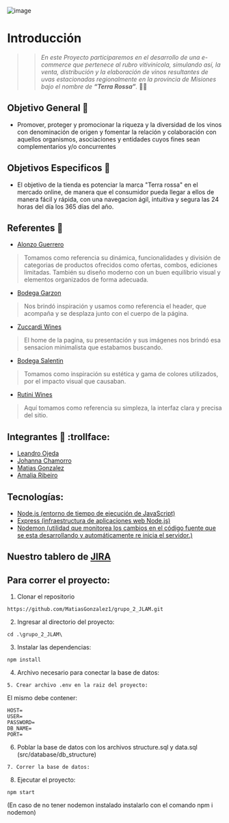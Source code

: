 ![image](https://user-images.githubusercontent.com/94580563/167222122-37ca5da2-5fe1-4e20-ae4d-c5bf2c6f259d.png)

# Introducción
>>*En este Proyecto participaremos en el desarrollo de una e-commerce que pertenece al rubro vitivinícola, simulando así, la venta, distribución y la elaboración de vinos resultantes de uvas estacionadas regionalmente en la provincia de Misiones bajo el nombre de ***“Terra Rossa”***.* 🍇🍷

## Objetivo General :dart:
- Promover, proteger y promocionar la riqueza y la diversidad de los vinos con denominación de origen y fomentar la relación y colaboración con aquellos organismos, asociaciones y entidades cuyos fines sean complementarios y/o concurrentes

## Objetivos Especificos :dart:
- El objetivo de la tienda es potenciar la marca "Terra rossa" en el mercado online, de manera que el consumidor pueda llegar a ellos de manera fácil y rápida, 
con una navegacion ágil, intuitiva y segura las 24 horas del día los 365 días del año.

## Referentes :pencil:

- [Alonzo Guerrero](https://shopalonsoguerrerowines.com/) 
>Tomamos como referencia su dinámica, funcionalidades y división de categorias de productos ofrecidos como ofertas, combos, ediciones limitadas. También su diseño moderno con un buen equilibrio visual y elementos organizados de forma adecuada.  
- [Bodega Garzon](https://bodegagarzon.com/)
>Nos brindó inspiración y usamos como referencia el header, que acompaña y se desplaza junto con el cuerpo de la página.
- [Zuccardi Wines](https://zuccardiwines.com/)
>El home de la pagina, su presentación y sus imágenes nos brindó esa sensacion minimalista que estabamos buscando.  
- [Bodega Salentin](http://www.bodegasalentein.com/es/home.html/)
>Tomamos como inspiración su estética y gama de colores utilizados, por el impacto visual que causaban.
- [Rutini Wines](https://rutiniwines.com/)
>Aquí tomamos como referencia su simpleza, la interfaz clara y precisa del sitio.

## Integrantes  🍷 :trollface:

- [Leandro Ojeda](https://github.com/LeandroOJeda)
- [Johanna Chamorro](https://github.com/JohannaCh)
- [Matias Gonzalez](https://github.com/MatiasGonzalez1)
- [Amalia Ribeiro](https://github.com/AmalitaR)


## Tecnologías:

- [Node.js (entorno de tiempo de ejecución de JavaScript)](https://github.com/nodejs/node)
- [Express (infraestructura de aplicaciones web Node.js)](https://github.com/expressjs/express)
- [Nodemon (utilidad que monitorea los cambios en el código fuente que se esta desarrollando y automáticamente re inicia el servidor.)](https://github.com/remy/nodemon)

## Nuestro tablero de [JIRA](https://terrarossa.atlassian.net/jira/software/projects/TR/boards/1)


## Para correr el proyecto:

1. Clonar el repositorio
```
https://github.com/MatiasGonzalez1/grupo_2_JLAM.git
```
2. Ingresar al directorio del proyecto:
```
cd .\grupo_2_JLAM\
```
3. Instalar las dependencias:
```
npm install
```
4. Archivo necesario para conectar la base de datos:
```
5. Crear archivo .env en la raiz del proyecto:
```
El mismo debe contener: 
```
HOST=
USER=
PASSWORD=
DB_NAME=
PORT=
```
6. Poblar la base de datos con los archivos structure.sql y data.sql (src/database/db_structure)
```
7. Correr la base de datos:
```
8. Ejecutar el proyecto:
```
npm start
```
(En caso de no tener nodemon instalado instalarlo con el comando npm i nodemon)
```



